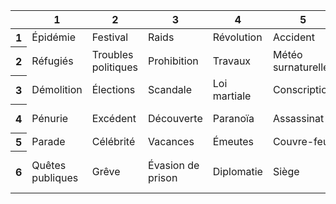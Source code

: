 <table class="table table-bordered table-striped">
    <thead>
        <tr>
            <th></th>
            <th>1</th>
            <th>2</th>
            <th>3</th>
            <th>4</th>
            <th>5</th>
            <th>6</th>
        </tr>
    </thead>
    <tbody>
        <tr>
            <th>1</th>
            <td>Épidémie</td>
            <td>Festival</td>
            <td>Raids</td>
            <td>Révolution</td>
            <td>Accident</td>
            <td>Désastre</td>
        </tr>
        <tr>
            <th>2</th>
            <td>Réfugiés</td>
            <td>Troubles politiques</td>
            <td>Prohibition</td>
            <td>Travaux</td>
            <td>Météo surnaturelle</td>
            <td>Frénésie meurtrière</td>
        </tr>
        <tr>
            <th>3</th>
            <td>Démolition</td>
            <td>Élections</td>
            <td>Scandale</td>
            <td>Loi martiale</td>
            <td>Conscription</td>
            <td>Exode</td>
        </tr>
        <tr>
            <th>4</th>
            <td>Pénurie</td>
            <td>Excédent</td>
            <td>Découverte</td>
            <td>Paranoïa</td>
            <td>Assassinat</td>
            <td>Chasse aux sorciers</td>
        </tr>
        <tr>
            <th>5</th>
            <td>Parade</td>
            <td>Célébrité</td>
            <td>Vacances</td>
            <td>Émeutes</td>
            <td>Couvre-feu</td>
            <td>Hystérie</td>
        </tr>
        <tr>
            <th>6</th>
            <td>Quêtes publiques</td>
            <td>Grêve</td>
            <td>Évasion de prison</td>
            <td>Diplomatie</td>
            <td>Siège</td>
            <td>Rassemblements du culte spiritique</td>
        </tr>
    </tbody>
</table>
